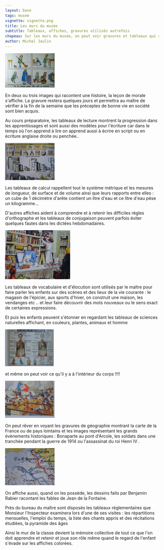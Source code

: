 ```yaml
---
layout: base
tags: musee
vignette: vignette.png
title: Les murs du musée
subtitle: Tableaux, affiches, gravures utilisés autrefois
chapeau: Sur les murs du musée, on peut voir gravures et tableaux qui rappellent tout ce qui a été étudié et ce dont il faut se souvenir...
author: Michel Jaulin
---
```


![](SV202658_648_x_449_162_x_112_-2.jpg)

En deux ou trois images qui racontent une histoire, la leçon de morale
s'affiche. La gravure restera quelques jours et permettra au maître de
vérifier à la fin de la semaine que les préceptes de bonne vie en
société sont bien acquis.

Au cours préparatoire, les tableaux de lecture montrent la progression
dans les apprentissages et sont aussi des modèles pour l'écriture car
dans le temps où l'on apprend à lire on apprend aussi à écrire en script
ou en écriture anglaise droite ou penchée..

![](SV202659_648_x_486_162_x_121_.jpg)

Les tableaux de calcul rappellent tout le système métrique et les
mesures de longueur, de surface et de volume ainsi que leurs rapports
entre elles : un cube de 1 décimètre d'arête contient un litre d'eau et
ce litre d'eau pèse un kilogramme...

D'autres affiches aident à comprendre et à retenir les difficiles règles
d'orthographe et les tableaux de conjugaison peuvent parfois éviter
quelques fautes dans les dictées hebdomadaires.

![](SV202664_648_x_486_213_x_160_.jpg)

Les tableaux de vocabulaire et d'élocution sont utilisés par le maître
pour faire parler les enfants sur des scènes et des lieux de la vie
courante : le magasin de l'épicier, aux sports d'hiver, on construit une
maison, les vendanges etc .. et leur faire découvrir des mots nouveaux
ou le sens exact de certaines expressions.

Et puis les enfants peuvent s'étonner en regardant les tableaux de
sciences naturelles affichant, en couleurs, plantes, animaux et homme

![](SV202660_648_x_486_213_x_160_159_x_120_-2.jpg)

et même on peut voir ce qu'il y a à l'intérieur du corps !!!!

![](SV202663_648_x_486_162_x_121_.jpg)

On peut rêver en voyant les gravures de géographie montrant la carte de
la France ou de pays lointains et les images représentant les grands
évènements historiques : Bonaparte au pont d'Arcole, les soldats dans
une tranchée pendant la guerre de 1914 ou l'assassinat du roi Henri IV .

![](SV202662_648_x_486_162_x_121_.jpg)

On affiche aussi, quand on les possède, les dessins faits par Benjamin
Rabier racontant les fables de Jean de la Fontaine.

Près du bureau du maître sont disposés les tableaux réglementaires que
Monsieur l'Inspecteur examinera lors d'une de ses visites : les
répartitions mensuelles, l'emploi du temps, la liste des chants appris
et des récitations étudiées, la pyramide des âges

Ainsi le mur de la classe devient la mémoire collective de tout ce que
l'on doit apprendre et retenir et joue son rôle même quand le regard de
l'enfant s'évade sur les affiches colorées.
